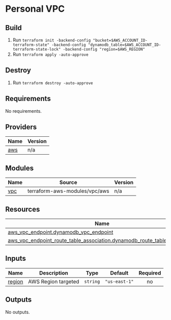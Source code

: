 # Personal VPC

## Build

1. Run `terraform init -backend-config "bucket=$AWS_ACCOUNT_ID-terraform-state" -backend-config "dynamodb_table=$AWS_ACCOUNT_ID-terraform-state-lock" -backend-config "region=$AWS_REGION"`
2. Run `terraform apply -auto-approve`

## Destroy

1. Run `terraform destroy -auto-approve`

<!-- BEGIN_TF_DOCS -->
## Requirements

No requirements.

## Providers

| Name | Version |
|------|---------|
| <a name="provider_aws"></a> [aws](#provider\_aws) | n/a |

## Modules

| Name | Source | Version |
|------|--------|---------|
| <a name="module_vpc"></a> [vpc](#module\_vpc) | terraform-aws-modules/vpc/aws | n/a |

## Resources

| Name | Type |
|------|------|
| [aws_vpc_endpoint.dynamodb_vpc_endpoint](https://registry.terraform.io/providers/hashicorp/aws/latest/docs/resources/vpc_endpoint) | resource |
| [aws_vpc_endpoint_route_table_association.dynamodb_route_table_association](https://registry.terraform.io/providers/hashicorp/aws/latest/docs/resources/vpc_endpoint_route_table_association) | resource |

## Inputs

| Name | Description | Type | Default | Required |
|------|-------------|------|---------|:--------:|
| <a name="input_region"></a> [region](#input\_region) | AWS Region targeted | `string` | `"us-east-1"` | no |

## Outputs

No outputs.
<!-- END_TF_DOCS -->
